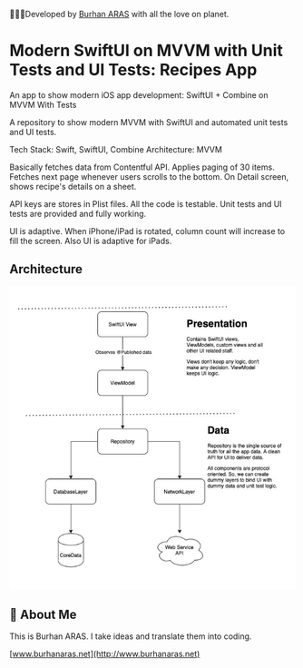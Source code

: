 📱📱📱Developed by [Burhan ARAS](http://www.burhanaras.net) with all the love on planet.


# Modern SwiftUI on MVVM with Unit Tests and UI Tests: Recipes App

An app to show modern iOS app development: SwiftUI + Combine on MVVM With Tests

A repository to show modern MVVM with SwiftUI and automated unit tests and UI tests.

Tech Stack: Swift, SwiftUI, Combine 
Architecture: MVVM

Basically fetches data from Contentful API. Applies paging of 30 items. Fetches next page whenever users scrolls to the bottom. On Detail screen, shows recipe's details on a sheet.

API keys are stores in Plist files. All the code is testable. Unit tests and UI tests are provided and fully working.

UI is adaptive. When iPhone/iPad is rotated, column count will increase to fill the screen. Also UI is adaptive for iPads.

## Architecture

![This is architecture.](https://github.com/burhanaras/Modern-SwiftUI-MVVM-With-Tests-Recipes-App/blob/30dedc57d1ca6d768c3b393875a64ff8929d55f0/Modern-SwiftUI-MVVM-With-Tests-Recipes-App/Preview%20Content/Preview%20Assets.xcassets/Architecture.imageset/SwiftUI_Architecture.jpg?raw=true "This is architecture diagram for Recipes App.")

## 🚀 About Me
This is Burhan ARAS. I take ideas and translate them into coding.

[www.burhanaras.net](http://www.burhanaras.net)
